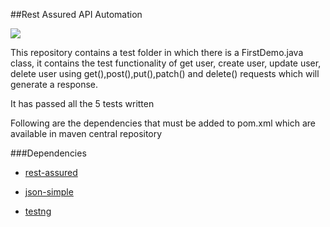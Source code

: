 ##Rest Assured API Automation

<img src="https://www.fleekitsolutions.com/wp-content/uploads/2020/02/Rest-assured.jpg"></img>

<p> This repository contains a test folder in which there is a FirstDemo.java class, it contains the test functionality of get user, create user, update user, delete user using get(),post(),put(),patch() and delete() requests which will generate a response.</p>

<p> It has passed all the 5 tests written</p>

<p>Following are the dependencies that must be added to pom.xml which are available in maven central repository</p>

###Dependencies


 * <a href="https://mvnrepository.com/artifact/io.rest-assured/rest-assured/4.4.0">rest-assured</a>


* <a href="https://mvnrepository.com/artifact/com.googlecode.json-simple/json-simple/1.1.1">json-simple</a>



* <a href="https://mvnrepository.com/artifact/org.testng/testng/7.4.0">testng</a>



